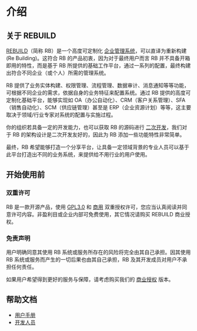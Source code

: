 # 介绍

## 关于 REBUILD

[REBUILD](https://getrebuild.com/)（简称 RB）是一个高度可定制化 [企业管理系统](https://baike.baidu.com/item/企业管理系统)，可以直译为重新构建(Re Building)。这符合 RB 的产品初衷，因为对于最终用户而言 RB 并不具备开箱即用的特性，而是基于 RB 所提供的基础工作平台，通过一系列的配置，最终构建出符合不同企业（或个人）所需的管理系统。

RB 提供了业务实体构建、权限管理、流程管理、数据审计、消息通知等等功能，可根据不同企业的需求，依据自身的业务特征来配置系统。通过 RB 提供的高度可定制化基础平台，能够实现如 OA（办公自动化）、CRM（客户关系管理）、SFA（销售自动化）、SCM（供应链管理）甚至是 ERP（企业资源计划）等等，这主要取决于领域/行业专家对系统的配置与实施过程。

你的组织若具备一定的开发能力，也可以获取 RB 的源码进行 [二次开发](dev/index.md)，我们对于 RB 的架构设计是二次开发友好的，因此为 RB 添加一些功能特性非常简单。

最终，RB 希望能够打造一个分享平台，让具备一定领域背景的专业人员可以基于此平台打造出不同的业务系统，来提供给不用行业的用户使用。


## 开始使用前

### 双重许可

RB 是一款开源产品，使用 [GPL3.0](https://raw.githubusercontent.com/getrebuild/rebuild/master/LICENSE) 和 [商用](https://raw.githubusercontent.com/getrebuild/rebuild/master/COMMERCIAL) 双重授权许可，您应当认真阅读并同意许可内容。非盈利目或企业内部可免费使用，其它情况请购买 REBUILD 商业授权。


### 免责声明

用户明确同意其使用 RB 系统或服务所存在的风险将完全由其自己承担。因其使用 RB 系统或服务而产生的一切后果也由其自己承担，RB 及其开发成员对用户不承担任何责任。

如果用户希望得到更好的服务与保障，请考虑购买我们的 [商业授权](https://getrebuild.com/#pricing-plans) 版本。


## 帮助文档

* [用户手册](manual/basic.md)
* [开发人员](dev/index.md)

